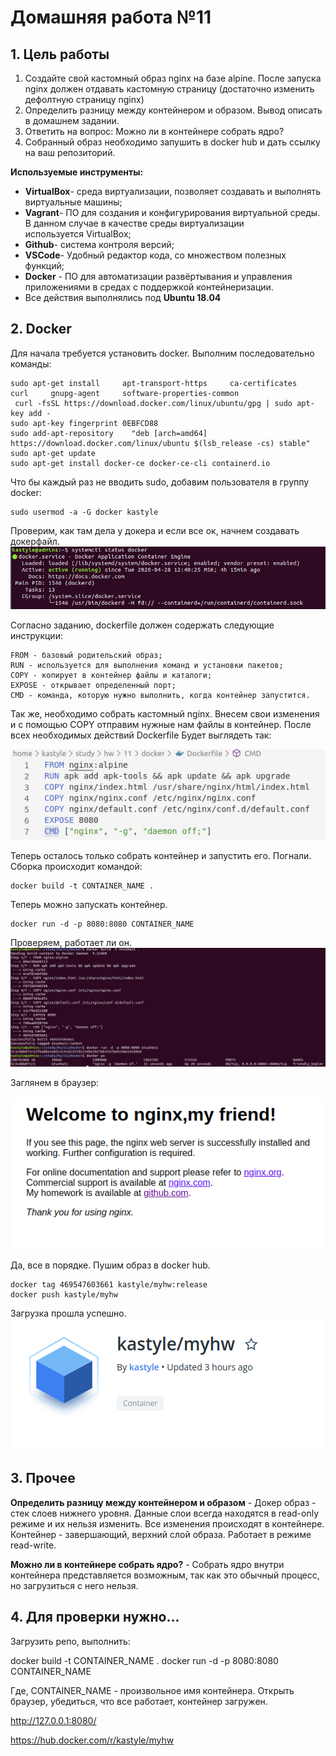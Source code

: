 # **Домашняя работа №11**

## **1. Цель работы**

1. Создайте свой кастомный образ nginx на базе alpine. После запуска nginx должен
отдавать кастомную страницу (достаточно изменить дефолтную страницу nginx)
2. Определить разницу между контейнером и образом. Вывод описать в домашнем задании.
3. Ответить на вопрос: Можно ли в контейнере собрать ядро?
4. Собранный образ необходимо запушить в docker hub и дать ссылку на ваш
репозиторий.

**Используемые инструменты:**

- **VirtualBox**- среда виртуализации, позволяет создавать и выполнять виртуальные машины;
- **Vagrant**- ПО для создания и конфигурирования виртуальной среды. В данном случае в качестве среды виртуализации используется VirtualBox;
- **Github**- система контроля версий;
- **VSCode**- Удобный редактор кода, со множеством полезных функций;
- **Docker** - ПО для автоматизации развёртывания и управления приложениями в средах с поддержкой контейнеризации.
- Все действия выполнялись под **Ubuntu 18.04**

## **2. Docker**

Для начала требуется установить docker. Выполним последовательно команды:
```
sudo apt-get install     apt-transport-https     ca-certificates     curl     gnupg-agent     software-properties-common
 curl -fsSL https://download.docker.com/linux/ubuntu/gpg | sudo apt-key add -
sudo apt-key fingerprint 0EBFCD88
sudo add-apt-repository    "deb [arch=amd64] https://download.docker.com/linux/ubuntu $(lsb_release -cs) stable"
sudo apt-get update
sudo apt-get install docker-ce docker-ce-cli containerd.io
```
Что бы каждый раз не вводить sudo, добавим пользователя в группу docker:
```
sudo usermod -a -G docker kastyle
```
Проверим, как там дела у докера и если все ок, начнем создавать докерфайл.
![](https://github.com/kastyle/otus/raw/master/HW11/screenshots/s1.png)


Согласно заданию, dockerfile должен содержать следующие инструкции: 
```
FROM - базовый родительский образ;
RUN - используется для выполнения команд и установки пакетов;
COPY - копирует в контейнер файлы и каталоги;
EXPOSE - открывает определенный порт;
CMD - команда, которую нужно выполнить, когда контейнер запустится.
```
Так же, необходимо собрать кастомный nginx. Внесем свои изменения и с помощью COPY отправим нужные нам файлы в контейнер. После всех необходимых действий Dockerfile Будет выглядеть так:

![](https://github.com/kastyle/otus/raw/master/HW11/screenshots/s2.png)

Теперь осталось только собрать контейнер и запустить его. Погнали.
Сборка происходит командой:
```
docker build -t CONTAINER_NAME .
```
Теперь можно запускать контейнер.
```
docker run -d -p 8080:8080 CONTAINER_NAME
```
Проверяем, работает ли он. 
![](https://github.com/kastyle/otus/raw/master/HW11/screenshots/s3.png)

Заглянем в браузер:

![](https://github.com/kastyle/otus/raw/master/HW11/screenshots/s5.png)

Да, все в порядке. Пушим образ в docker hub.
```
docker tag 469547603661 kastyle/myhw:release
docker push kastyle/myhw
```
Загрузка прошла успешно.
![](https://github.com/kastyle/otus/raw/master/HW11/screenshots/s4.png)

## **3. Прочее**


**Определить разницу между контейнером и образом** - Докер образ - стек слоев нижнего уровня. Данные слои всегда находятся в read-only режиме и их нельзя изменить. Все изменения происходят в контейнере. Контейнер - завершающий, верхний слой образа. Работает в режиме read-write. 

**Можно ли в контейнере собрать ядро?** - Собрать ядро внутри контейнера представляется возможным, так как это обычный процесс, но загрузиться с него нельзя.

## **4. Для проверки нужно...**

Загрузить репо, выполнить:

docker build -t CONTAINER_NAME .
docker run -d -p 8080:8080 CONTAINER_NAME

Где, CONTAINER_NAME - произвольное имя контейнера.
Открыть браузер, убедиться, что все работает, контейнер загружен.

http://127.0.0.1:8080/

https://hub.docker.com/r/kastyle/myhw
